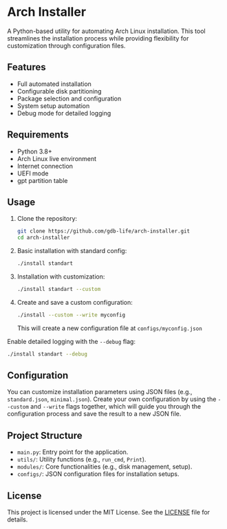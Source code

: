 # Arch Installer

A Python-based utility for automating Arch Linux installation. This tool streamlines the installation process while providing flexibility for customization through configuration files.

## Features

- Full automated installation
- Configurable disk partitioning
- Package selection and configuration
- System setup automation
- Debug mode for detailed logging

## Requirements

- Python 3.8+
- Arch Linux live environment
- Internet connection
- UEFI mode
- gpt partition table

## Usage

1. Clone the repository:
   ```bash
   git clone https://github.com/gdb-life/arch-installer.git
   cd arch-installer
   ```

2. Basic installation with standard config:
   ```bash
   ./install standart 
   ```

3. Installation with customization:
   ```bash
   ./install standart --custom
   ```

4. Create and save a custom configuration:
   ```bash
   ./install --custom --write myconfig
   ```
   This will create a new configuration file at `configs/myconfig.json`

Enable detailed logging with the `--debug` flag:
   ```bash
   ./install standart --debug
   ```

## Configuration

You can customize installation parameters using JSON files (e.g., `standard.json`, `minimal.json`). Create your own configuration by using the `--custom` and `--write` flags together, which will guide you through the configuration process and save the result to a new JSON file.

## Project Structure

- `main.py`: Entry point for the application.
- `utils/`: Utility functions (e.g., `run_cmd`, `Print`).
- `modules/`: Core functionalities (e.g., disk management, setup).
- `configs/`: JSON configuration files for installation setups.

## License

This project is licensed under the MIT License. See the [LICENSE](LICENSE) file for details.
